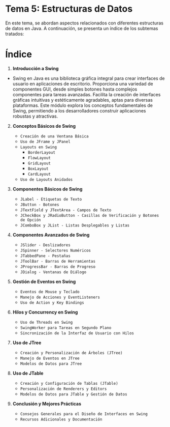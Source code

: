 # Tema 5: Estructuras de Datos

En este tema, se abordan aspectos relacionados con diferentes estructuras de datos en Java. A continuación, se presenta un índice de los subtemas tratados:

# Índice

1. **Introducción a Swing**
  -  Swing en Java es una biblioteca gráfica integral para crear interfaces de usuario en aplicaciones de escritorio. Proporciona una variedad de componentes GUI, desde simples botones hasta complejos componentes para tareas avanzadas. Facilita la creación de interfaces gráficas intuitivas y estéticamente agradables, aptas para diversas plataformas. Este módulo explora los conceptos fundamentales de Swing, permitiendo a los desarrolladores construir aplicaciones robustas y atractivas.

2. **Conceptos Básicos de Swing**
   - `Creación de una Ventana Básica`
   - `Uso de JFrame y JPanel`
   - `Layouts en Swing`
      - `BorderLayout`
      - `FlowLayout`
      - `GridLayout`
      - `BoxLayout`
      - `CardLayout`
   - `Uso de Layouts Anidados`

3. **Componentes Básicos de Swing**
   - `JLabel - Etiquetas de Texto`
   - `JButton - Botones`
   - `JTextField y JTextArea - Campos de Texto`
   - `JCheckBox y JRadioButton - Casillas de Verificación y Botones de Opción`
   - `JComboBox y JList - Listas Desplegables y Listas`

4. **Componentes Avanzados de Swing**
   - `JSlider - Deslizadores`
   - `JSpinner - Selectores Numéricos`
   - `JTabbedPane - Pestañas`
   - `JToolBar - Barras de Herramientas`
   - `JProgressBar - Barras de Progreso`
   - `JDialog - Ventanas de Diálogo`

5. **Gestión de Eventos en Swing**
   - `Eventos de Mouse y Teclado`
   - `Manejo de Acciones y EventListeners`
   - `Uso de Action y Key Bindings`

6. **Hilos y Concurrency en Swing**
   - `Uso de Threads en Swing`
   - `SwingWorker para Tareas en Segundo Plano`
   - `Sincronización de la Interfaz de Usuario con Hilos`

7. **Uso de JTree**
   - `Creación y Personalización de Árboles (JTree)`
   - `Manejo de Eventos en JTree`
   - `Modelos de Datos para JTree`

8. **Uso de JTable**
   - `Creación y Configuración de Tablas (JTable)`
   - `Personalización de Renderers y Editors`
   - `Modelos de Datos para JTable y Gestión de Datos`

9. **Conclusión y Mejores Prácticas**
   - `Consejos Generales para el Diseño de Interfaces en Swing`
   - `Recursos Adicionales y Documentación`
